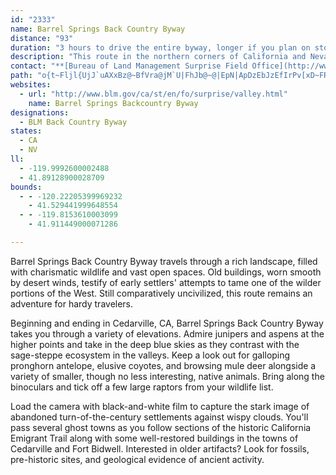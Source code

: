 ```yaml
---
id: "2333"
name: Barrel Springs Back Country Byway
distance: "93"
duration: "3 hours to drive the entire byway, longer if you plan on stopping along the way."
description: "This route in the northern corners of California and Nevada travels through rugged terrain perfect for wildlife viewing.  Historical buildings and evidence of emigrant life remain along the route, testifying of early settlers' trials on the frontier."
contact: "**[Bureau of Land Management Surprise Field Office](http://www.blm.gov/ca/surprise/index.html)**  \r\n\r\n530-279-6101, 530-279-2171 (fax)\r\n"
path: "o{t~Fljl{UjJ`uAXxBz@~BfVra@jM`U|FhJb@~@|EpN|ApDzEbJzEfIrPv[xD~FRl@Dj@DfDNlArArCt[~c@tElGxPbT`DlDvE~Fj@fBpCtOzBbObBrFlAhFxBpFXXj@?XGlEiCx@Mn@P\\^Nj@jDbN_Gx^gJb`@qAnBmFtG{AnAkHlEONIn@FflE]r|By@j_AHf]?bSOlDJdARRfj@j@j`@l@pLdAl@J~Az@bAbBXlANfBc@d{@d@jCr@pBrBhCvGxGlClBnd@nS`FfBhEpAlFfAbNzBdDNjKeA`CE`k@`G~CFv|@HvK_DxRe@|Dj@hWlHvBLvDMtBe@zSgKvAa@`AInADd]xFdCz@fPxHbY`N~BrAbBrAlCvDbFhIfAzApAdApB|@j@FzIR|UJ|ELj\\fEvWvDnCh@dCdAlQfJvDdBt`@zOvEhAhXdFpHpB|c@|Mbg@zJpi@jHbEhA|HdDbFx@pKlAt]`Nna@nPbH`CpAV|AFjTx@hDp@v@XtA~@dO|Kpf@bg@nDxB|FnBfCVbDL|GA|BW~N{BxACzN|Az_AbLvEx@nRbG~Cj@vCPdj@KbHDlHv@nOtDlCf@xAJt@BbDWdE_AnEgDhAqAtXsd@x@sB`@mBXsC@sEMk`@aCkw@Y{NH_dAH_Bh@{BhA}AlAm@x@Mrz@IjxABjXK|e@Bzr@XrEWhE_AfFsBrwAgp@tD{@lEk@jDKjm@UbsBB`yCi@|J@?cv@TueE?oEIeCiAuGyh@kjCyAoIqs@cyHkUggCmR{rBcDi[wAiJkCyKmA_EgDuIiBuDyEaI}DyFACCA_OcRcCsCsAkAmlAy|@gVmQiCaBmGmDg[}O}Ai@cX{CsCe@{G_CmAu@eA}@sD{D}FyIcBiDqIgWkKyQsAoDs@iAoBqAyCmAc[aI{By@eAk@yAmAoDsEqByDu@uBc@_D_AoZ@uAXmBXsAtAsDpF_JxJwNz@qBh@sBHaADy@AiBeEkUeBsLCoANeEvFgg@XmAr@mB`I_MnTy^fAgAlFgDp@_ANi@bA}Hn@mDzEyPz@aCxAgDpEiG~@sBNw@xA{Mp@kDrEqK\\mAL_BIeEUoB}CaPUmB?s@RiBlEcO}A{KCaAHcArA{HDk@IaAcGiRYyAsAoOKyCTwOEqBOy@c@sA_AsB_@Qc@EcEnAwAHo@Ea@U_@_@gDoFoCcCaDaGQs@]uCi@uAcAi@iAwASAQ?sAfAYDOKIg@DeAEq@k@y@y@m@]uAQc@q@m@uAQsDVqHQmCa@qELg@QqDuB_Dc@iAa@cBsAISIyDEuIo@}@SSe@Mc@P_AFq~@~AyPFubAMao@kAoSSoi@MkwFFkm@SipBSwnBD_gBKqFKa@Gg@i@o@mBK_AC{ANmd@IqAc@aBaB_DmByAu@M_~AkBmA_@mAmAy@{Ay@_CXadDc@iAYe@_Aw@e@Go_@Ro@KyAk@cAs@eHiGqAy@kY{MeD}@}AMqWMaRFMRcBtMI\\QPsCl@u]nKu]DWKkCaEuOcW_Ae@kIg@e@Ks@[mA_AsHeHmAs@uaAgK_wAuPqRsCmSgCCdb@kGj]{@lAcPzKa@l@M\\OdAEfKOr@cAbBw[lPo@z@Od@cAfIwDn_@{Arc@SxB]l@iEfDoAvAaGbD{ArA_@JWGwAm@STGRHdAN\\TXl@R`AShBq@zDGl@F\\RvBdDTL`HgDf@Kb@Hj@l@Xx@D`@I|@_@x@YRcGrAaElAUAs@_@oAeAo@MO@c@\\mCvCo@~A_@pBU^aJnEcAJyAEwB[{Ac@iAg@Y?y@XiFjFq@TcGvAmX|EcWdFydAlLuGx@oCz@}DdF_BzCkKje@}EpQOpAiAbZmFrh@Wx@U`@sIrFiPjOyIjMq@f@oOdFiFnDmAp@aBRsZlB{@XqEfC}@dAiFzJEx@hFttBl@vXxA|j@NlCrCxUPj@`AzHVpCxJbxAsAli@UzFBjARt@h@h@r@NhDo@vCmCdG_D~AqA|HoE|@OnAVjNrHdp@v^t@bA\\bApUflA?hFm@`q@IvCq\\~sAIbA?zA"
websites:
  - url: "http://www.blm.gov/ca/st/en/fo/surprise/valley.html"
    name: Barrel Springs Backcountry Byway
designations:
  - BLM Back Country Byway
states:
  - CA
  - NV
ll:
  - -119.9992600002488
  - 41.89128900028709
bounds:
  - - -120.22205399969232
    - 41.529441999648554
  - - -119.8153610003099
    - 41.911449000071286

---
```


<p>Barrel Springs Back Country Byway travels through a rich landscape, filled with charismatic wildlife and vast open spaces.  Old buildings, worn smooth by desert winds, testify of early settlers' attempts to tame one of the wilder portions of the West.  Still comparatively uncivilized, this route remains an adventure for hardy travelers.</p>

<p>Beginning and ending in Cedarville, CA, Barrel Springs Back Country Byway takes you through a variety of elevations.  Admire junipers and aspens at the higher points and take in the deep blue skies as they contrast with the sage-steppe ecosystem in the valleys.  Keep a look out for galloping pronghorn antelope, elusive coyotes, and browsing mule deer alongside a variety of smaller, though no less interesting, native animals.  Bring along the binoculars and tick off a few large raptors from your wildlife list.</p>

<p>Load the camera with black-and-white film to capture the stark image of abandoned turn-of-the-century settlements against wispy clouds.  You'll pass several ghost towns as you follow sections of the historic California Emigrant Trail along with some well-restored buildings in the towns of Cedarville and Fort Bidwell.  Interested in older artifacts?  Look for fossils, pre-historic sites, and geological evidence of ancient activity.</p>
